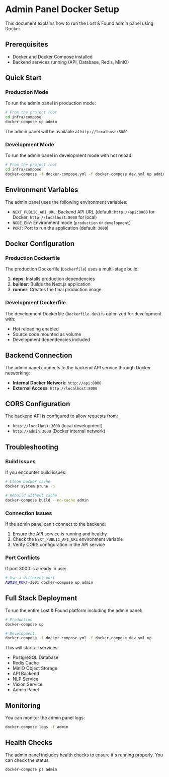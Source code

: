 # Admin Panel Docker Setup

This document explains how to run the Lost & Found admin panel using Docker.

## Prerequisites

- Docker and Docker Compose installed
- Backend services running (API, Database, Redis, MinIO)

## Quick Start

### Production Mode

To run the admin panel in production mode:

```bash
# From the project root
cd infra/compose
docker-compose up admin
```

The admin panel will be available at `http://localhost:3000`

### Development Mode

To run the admin panel in development mode with hot reload:

```bash
# From the project root
cd infra/compose
docker-compose -f docker-compose.yml -f docker-compose.dev.yml up admin
```

## Environment Variables

The admin panel uses the following environment variables:

- `NEXT_PUBLIC_API_URL`: Backend API URL (default: `http://api:8000` for Docker, `http://localhost:8000` for local)
- `NODE_ENV`: Environment mode (`production` or `development`)
- `PORT`: Port to run the application (default: `3000`)

## Docker Configuration

### Production Dockerfile

The production Dockerfile (`Dockerfile`) uses a multi-stage build:
1. **deps**: Installs production dependencies
2. **builder**: Builds the Next.js application
3. **runner**: Creates the final production image

### Development Dockerfile

The development Dockerfile (`Dockerfile.dev`) is optimized for development with:
- Hot reloading enabled
- Source code mounted as volume
- Development dependencies included

## Backend Connection

The admin panel connects to the backend API service through Docker networking:

- **Internal Docker Network**: `http://api:8000`
- **External Access**: `http://localhost:8000`

## CORS Configuration

The backend API is configured to allow requests from:
- `http://localhost:3000` (local development)
- `http://admin:3000` (Docker internal network)

## Troubleshooting

### Build Issues

If you encounter build issues:

```bash
# Clean Docker cache
docker system prune -a

# Rebuild without cache
docker-compose build --no-cache admin
```

### Connection Issues

If the admin panel can't connect to the backend:

1. Ensure the API service is running and healthy
2. Check the `NEXT_PUBLIC_API_URL` environment variable
3. Verify CORS configuration in the API service

### Port Conflicts

If port 3000 is already in use:

```bash
# Use a different port
ADMIN_PORT=3001 docker-compose up admin
```

## Full Stack Deployment

To run the entire Lost & Found platform including the admin panel:

```bash
# Production
docker-compose up

# Development
docker-compose -f docker-compose.yml -f docker-compose.dev.yml up
```

This will start all services:
- PostgreSQL Database
- Redis Cache
- MinIO Object Storage
- API Backend
- NLP Service
- Vision Service
- Admin Panel

## Monitoring

You can monitor the admin panel logs:

```bash
docker-compose logs -f admin
```

## Health Checks

The admin panel includes health checks to ensure it's running properly. You can check the status:

```bash
docker-compose ps admin
```
